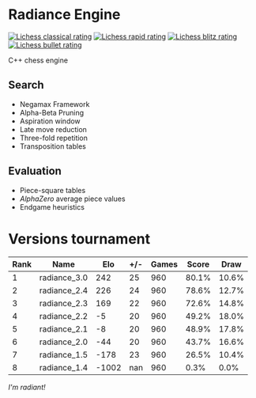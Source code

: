 # Radiance Engine

[![Lichess classical rating](https://lichess-shield.vercel.app/api?username=radianceengine&format=classical)](https://lichess.org/@/radianceengine/perf/classical)
[![Lichess rapid rating](https://lichess-shield.vercel.app/api?username=radianceengine&format=rapid)](https://lichess.org/@/radianceengine/perf/rapid)
[![Lichess blitz rating](https://lichess-shield.vercel.app/api?username=radianceengine&format=blitz)](https://lichess.org/@/radianceengine/perf/blitz)
[![Lichess bullet rating](https://lichess-shield.vercel.app/api?username=radianceengine&format=bullet)](https://lichess.org/@/radianceengine/perf/bullet)

C++ chess engine

## Search

- Negamax Framework
- Alpha-Beta Pruning
- Aspiration window
- Late move reduction
- Three-fold repetition
- Transposition tables

## Evaluation

- Piece-square tables
- _AlphaZero_ average piece values
- Endgame heuristics

# Versions tournament

| Rank | Name          | Elo   | +/- | Games | Score | Draw  |
| ---- | ------------- | ----- | --- | ----- | ----- | ----- |
| 1    | radiance_3.0  |   242 |  25 |   960 | 80.1% | 10.6% |
| 2    | radiance_2.4  |   226 |  24 |   960 | 78.6% | 12.7% |
| 3    | radiance_2.3  |   169 |  22 |   960 | 72.6% | 14.8% |
| 4    | radiance_2.2  |    -5 |  20 |   960 | 49.2% | 18.0% |
| 5    | radiance_2.1  |    -8 |  20 |   960 | 48.9% | 17.8% |
| 6    | radiance_2.0  |   -44 |  20 |   960 | 43.7% | 16.6% |
| 7    | radiance_1.5  |  -178 |  23 |   960 | 26.5% | 10.4% |
| 8    | radiance_1.4  | -1002 | nan |   960 |  0.3% |  0.0% |

_I'm radiant!_
